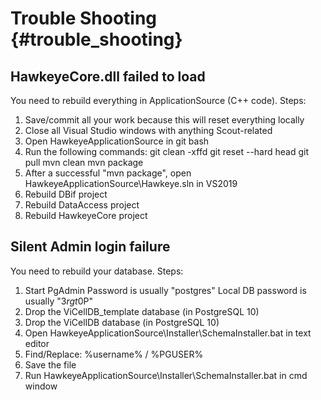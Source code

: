 # Trouble Shooting {#trouble_shooting}

## HawkeyeCore.dll failed to load

You need to rebuild everything in ApplicationSource (C++ code). Steps:
1. Save/commit all your work because this will reset everything locally
2. Close all Visual Studio windows with anything Scout-related
3. Open HawkeyeApplicationSource in git bash
4. Run the following commands:
	git clean -xffd
	git reset --hard head
	git pull
	mvn clean
	mvn package
5. After a successful "mvn package", open HawkeyeApplicationSource\Hawkeye.sln in VS2019
6. Rebuild DBif project
7. Rebuild DataAccess project
8. Rebuild HawkeyeCore project

## Silent Admin login failure

You need to rebuild your database. Steps:
1. Start PgAdmin
    Password is usually "postgres"
    Local DB password is usually "$3rgt$0P"
2. Drop the ViCellDB_template database (in PostgreSQL 10)
3. Drop the ViCellDB database (in PostgreSQL 10)
4. Open HawkeyeApplicationSource\Installer\SchemaInstaller.bat in text editor
5. Find/Replace: %username% / %PGUSER%
6. Save the file
7. Run HawkeyeApplicationSource\Installer\SchemaInstaller.bat in cmd window